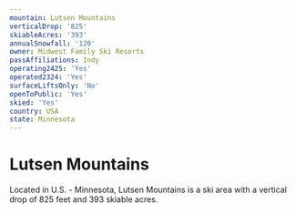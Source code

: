 ```yaml
---
mountain: Lutsen Mountains
verticalDrop: '825'
skiableAcres: '393'
annualSnowfall: '120'
owner: Midwest Family Ski Resorts
passAffiliations: Indy
operating2425: 'Yes'
operated2324: 'Yes'
surfaceLiftsOnly: 'No'
openToPublic: 'Yes'
skied: 'Yes'
country: USA
state: Minnesota
---
```


# Lutsen Mountains

Located in U.S. - Minnesota, Lutsen Mountains is a ski area with a vertical drop of 825 feet and 393 skiable acres.
